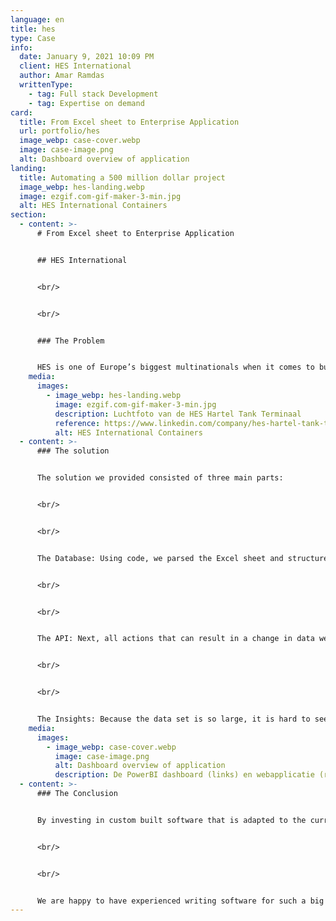 ```yaml
---
language: en
title: hes
type: Case
info:
  date: January 9, 2021 10:09 PM
  client: HES International
  author: Amar Ramdas
  writtenType:
    - tag: Full stack Development
    - tag: Expertise on demand
card:
  title: From Excel sheet to Enterprise Application
  url: portfolio/hes
  image_webp: case-cover.webp
  image: case-image.png
  alt: Dashboard overview of application
landing:
  title: Automating a 500 million dollar project
  image_webp: hes-landing.webp
  image: ezgif.com-gif-maker-3-min.jpg
  alt: HES International Containers
section:
  - content: >-
      # From Excel sheet to Enterprise Application


      ## HES International


      <br/>


      <br/>


      ### The Problem


      HES is one of Europe’s biggest multinationals when it comes to bulk transport, processing, blending and storage. For one of the Oil Terminals (Hartel Tank Terminal) at the Maasvlakte in Rotterdam, all of the planning, status and speficiations of the different steel parts were processed in a single Excel sheet, spanning more than 30.000 lines. This results in a bigger chance of errors, and makes it very hard to conclude anything based on the dataset in reference to the project status
    media:
      images:
        - image_webp: hes-landing.webp
          image: ezgif.com-gif-maker-3-min.jpg
          description: Luchtfoto van de HES Hartel Tank Terminaal
          reference: https://www.linkedin.com/company/hes-hartel-tank-terminal-b-v
          alt: HES International Containers
  - content: >-
      ### The solution


      The solution we provided consisted of three main parts:


      <br/>


      <br/>


      The Database: Using code, we parsed the Excel sheet and structured the data using a model that separates the tank terminals. This all runs in a Spring Boot Java environment, with data storage in SQL.


      <br/>


      <br/>


      The API: Next, all actions that can result in a change in data were analysed and grouped in different business rules. For each of these rules, an API call was created, so that a construction worker can find a specific tank part by searching for terminal number, tank number and a list of available parts. The application tracks who makes the edits for safety purposes. The application can then be used to check-in a specific part at a checkpoint in the process. The application contains a overview of the status of all of the elements, relieving the administrative workers from a repetitive task, and shifts the responsibility for keeping the data up to date to the workers that are responsible for that specific part.


      <br/>


      <br/>


      The Insights: Because the data set is so large, it is hard to see what the status of the whole project is at a glance. That is why our BI expert set up a PowerBI dashboard. This dashboard highlights all kinds of key values, aimed towards management. Management can see delays in Planned vs. Actuals, how much steel is at what point in the process and what the status is of each terminal. This all results in an automated process of rapporting, saving human hours. Management gets a real time insight of the status of the whole project.
    media:
      images:
        - image_webp: case-cover.webp
          image: case-image.png
          alt: Dashboard overview of application
          description: De PowerBI dashboard (links) en webapplicatie (rechts).
  - content: >-
      ### The Conclusion


      By investing in custom built software that is adapted to the current work flow, a tool was developed that saves the time of the company employees, improves data security, shifts responsibilities to the right people and has given management new insights in the status of the project.


      <br/>


      <br/>


      We are happy to have experienced writing software for such a big company, allowing our data experts to have a nice set of content to extract useful information from.
---
```

